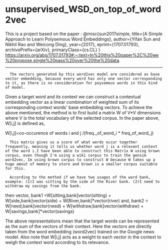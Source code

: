 # unsupervised_WSD_on_top_of_word2vec
This is a project based on the paper : 
@misc{sun2017simple,
      title={A Simple Approach to Learn Polysemous Word Embeddings}, 
      author={Yifan Sun and Nikhil Rao and Weicong Ding},
      year={2017},
      eprint={1707.01793},
      archivePrefix={arXiv},
      primaryClass={cs.CL}
}  
https://arxiv.org/abs/1707.01793#:~:text=In%20this%20paper%2C%20we%20propose,single%20pass%20over%20the%20data.
***********************************************************************************************************************************
      The vectors generated by this word2vec model are considered as base vector embedding, because every word has only one vector corresponding to it, as there is no consideration for poysemous words in this kind of model.
Given a target word and its context we can construct a contextual embedding vector as a linear combination of weighted sum of its corresponding context words' base embedding vectors.
To achieve the above mentioned, the method is to first build a matrix W of V*V dimensions where V is the total vocabulary of the selected corpus. In the paper above, W[i,j] is defined as,

W[i,j]=co-occurence of words i and j /(freq._of_word_i * freq_of_word_j)

      This matrix gives us a score of what words occur together frequently, meaning it tells us whether word j is a relevant context of the word i.I have been able to construct this Matrix W using brown corpus, even though I'm using a wiki corpus to train the gensim word2vec, Im using brown corpus to construct W because W takes up a huge amout of memory to store and brown is a smaller corpus suitable for this.

      According to the method if we have two usages of the word bank, example: (1)I was sitting by the side of the River bank. (2)I need to withdraw my savings from the bank.

then vector, 
bank1 =W[sitting,bank]vector(sitting) + W[side,bank]vector(side) + W[River,bank]*vector(river)
and,
bank2 = W[need,bank]vector(need) + W[withdraw,bank]vector(withdraw) + W[savings,bank]*vector(savings)

The above representations mean that the target words can be represented as the sum of the vectors of their context. Here the vectors are directly taken from the word embedding (word2vec) trained on the Google news model. Also note that W[i,j] acts as a weight to each vector in the context to weigh the context word according to its relevance.
